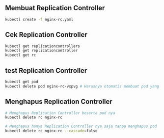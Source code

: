 ## Membuat Replication Controller
```bash
kubectl create -f nginx-rc.yaml
```

## Cek Replication Controller
```bash
kubectl get replicationcontrollers
kubectl get replicationcontroller
kubectl get rc
```

## test Replication Controller
```bash
kubectl get pod
kubectl delete pod nginx-rc-vxpvg # Harusnya otomatis membuat pod yang baru
```

## Menghapus Replication Controller
```bash
# Menghapus Replication Controller beserta pod nya
kubectl delete rc nginx-rc

# Menghapus hanya Replication Controller nya saja tanpa menghapus pod
kubectl delete rc nginx-rc --cascade=false 
```